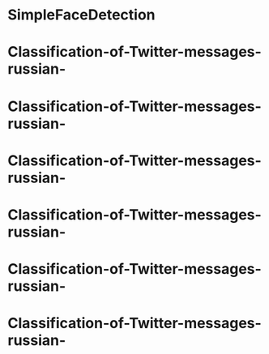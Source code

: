 # SimpleFaceDetection
# Classification-of-Twitter-messages-russian-
# Classification-of-Twitter-messages-russian-
# Classification-of-Twitter-messages-russian-
# Classification-of-Twitter-messages-russian-
# Classification-of-Twitter-messages-russian-
# Classification-of-Twitter-messages-russian-
